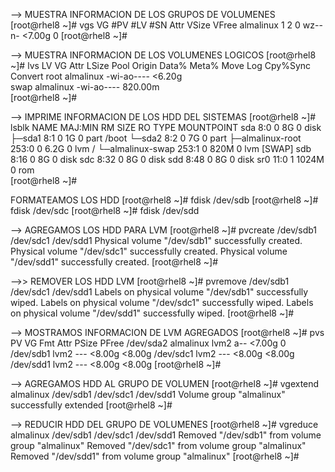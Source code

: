 --> MUESTRA INFORMACION DE LOS GRUPOS DE VOLUMENES
[root@rhel8 ~]# vgs
  VG        #PV #LV #SN Attr   VSize  VFree
  almalinux   1   2   0 wz--n- <7.00g    0 
[root@rhel8 ~]#


--> MUESTRA INFORMACION DE LOS VOLUMENES LOGICOS
[root@rhel8 ~]# lvs
  LV   VG        Attr       LSize   Pool Origin Data%  Meta%  Move Log Cpy%Sync Convert
  root almalinux -wi-ao----  <6.20g                                                    
  swap almalinux -wi-ao---- 820.00m                                                    
[root@rhel8 ~]#

--> IMPRIME INFORMACION DE LOS HDD DEL SISTEMAS
[root@rhel8 ~]# lsblk
NAME               MAJ:MIN RM  SIZE RO TYPE MOUNTPOINT
sda                  8:0    0    8G  0 disk 
├─sda1               8:1    0    1G  0 part /boot
└─sda2               8:2    0    7G  0 part 
  ├─almalinux-root 253:0    0  6.2G  0 lvm  /
  └─almalinux-swap 253:1    0  820M  0 lvm  [SWAP]
sdb                  8:16   0    8G  0 disk 
sdc                  8:32   0    8G  0 disk 
sdd                  8:48   0    8G  0 disk 
sr0                 11:0    1 1024M  0 rom  
[root@rhel8 ~]# 


FORMATEAMOS LOS HDD
[root@rhel8 ~]# fdisk /dev/sdb
[root@rhel8 ~]# fdisk /dev/sdc
[root@rhel8 ~]# fdisk /dev/sdd

--> AGREGAMOS LOS HDD PARA LVM
[root@rhel8 ~]# pvcreate /dev/sdb1 /dev/sdc1 /dev/sdd1
  Physical volume "/dev/sdb1" successfully created.
  Physical volume "/dev/sdc1" successfully created.
  Physical volume "/dev/sdd1" successfully created.
[root@rhel8 ~]# 

-->> REMOVER LOS HDD LVM
[root@rhel8 ~]# pvremove /dev/sdb1 /dev/sdc1 /dev/sdd1
  Labels on physical volume "/dev/sdb1" successfully wiped.
  Labels on physical volume "/dev/sdc1" successfully wiped.
  Labels on physical volume "/dev/sdd1" successfully wiped.
[root@rhel8 ~]# 


--> MOSTRAMOS INFORMACION DE LVM AGREGADOS
[root@rhel8 ~]# pvs
  PV         VG        Fmt  Attr PSize  PFree 
  /dev/sda2  almalinux lvm2 a--  <7.00g     0 
  /dev/sdb1            lvm2 ---  <8.00g <8.00g
  /dev/sdc1            lvm2 ---  <8.00g <8.00g
  /dev/sdd1            lvm2 ---  <8.00g <8.00g
[root@rhel8 ~]# 

--> AGREGAMOS HDD AL GRUPO DE VOLUMEN
[root@rhel8 ~]# vgextend almalinux /dev/sdb1 /dev/sdc1 /dev/sdd1
  Volume group "almalinux" successfully extended
[root@rhel8 ~]# 

--> REDUCIR HDD DEL GRUPO DE VOLUMENES
[root@rhel8 ~]# vgreduce almalinux /dev/sdb1 /dev/sdc1 /dev/sdd1
  Removed "/dev/sdb1" from volume group "almalinux"
  Removed "/dev/sdc1" from volume group "almalinux"
  Removed "/dev/sdd1" from volume group "almalinux"
[root@rhel8 ~]# 





